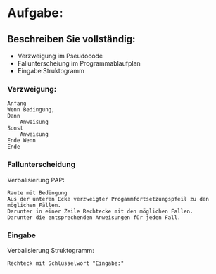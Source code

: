 # Aufgabe:
## Beschreiben Sie vollständig:
- Verzweigung im Pseudocode
- Fallunterscheiung im Programmablaufplan
- Eingabe Struktogramm
 
### Verzweigung:
```
Anfang
Wenn Bedingung,
Dann
    Anweisung
Sonst
    Anweisung
Ende Wenn
Ende
```

### Fallunterscheidung
Verbalisierung PAP:
```
Raute mit Bedingung
Aus der unteren Ecke verzweigter Progammfortsetzungspfeil zu den möglichen Fällen.
Darunter in einer Zeile Rechtecke mit den möglichen Fallen.
Darunter die entsprechenden Anweisungen für jeden Fall.
```
### Eingabe
Verbalisierung Struktogramm:
```
Rechteck mit Schlüsselwort "Eingabe:"
```